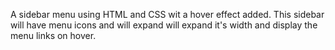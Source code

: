 A sidebar menu using HTML and CSS wit a hover effect added. This sidebar will have menu icons and will expand will expand it's width and display the menu links on hover.
